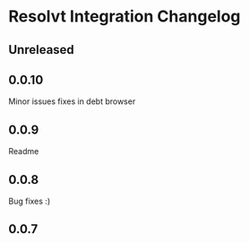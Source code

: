 <!-- Keep a Changelog guide -> https://keepachangelog.com -->

# Resolvt Integration Changelog

## Unreleased

## 0.0.10
Minor issues fixes in debt browser

## 0.0.9
Readme

## 0.0.8
Bug fixes :)

## 0.0.7
